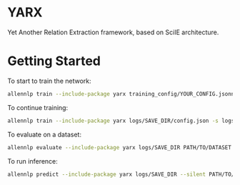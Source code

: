 # YARX
Yet Another Relation Extraction framework, based on SciIE architecture.

# Getting Started

To start to train the network:
```sh
allennlp train --include-package yarx training_config/YOUR_CONFIG.jsonnet -s logs/SAVE_DIR
```

To continue training:
```sh
allennlp train --include-package yarx logs/SAVE_DIR/config.json -s logs/SAVE_DIR --recover
```

To evaluate on a dataset:
```sh
allennlp evaluate --include-package yarx logs/SAVE_DIR PATH/TO/DATASET.json
```

To run inference:
```sh
allennlp predict --include-package yarx logs/SAVE_DIR --silent PATH/TO/DATASET.json --output-file PATH/TO/OUTPUT.jsonlines --batch-size BATCH_SIZE --use-dataset-reader --predictor sciie
```
